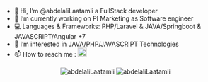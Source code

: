 - 👋 Hi, I’m @abdelaliLaatamli a FullStack developer
- 🌱 I’m currently working on PI Marketing as Software engineer
- 💻 Languages & Frameworks: PHP/Laravel & JAVA/Springboot & JAVASCRIPT/Angular +7
- 👀 I’m interested in JAVA/PHP/JAVASCRIPT Technologies
- 📫 How to reach me : <a href="https://www.linkedin.com/in/abdelalilaatamli/" target="_blank"><img height="20" width="20" src="https://unpkg.com/simple-icons@v3/icons/linkedin.svg" /></a>

<div align="center">
    <img align="center" src="https://github-readme-stats.vercel.app/api/top-langs/?username=abdelaliLaatamli&layout=compact&hide=html" alt="abdelaliLaatamli" />
    <img align="center" src="https://github-readme-stats.vercel.app/api?username=abdelaliLaatamli&show_icons=true" alt="abdelaliLaatamli" />
</div>
<!---
abdelaliLaatamli/abdelaliLaatamli is a ✨ special ✨ repository because its `README.md` (this file) appears on your GitHub profile.
You can click the Preview link to take a look at your changes.
--->

